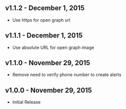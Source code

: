 ## v1.1.2 - December 1, 2015

* Use https for open graph url

## v1.1.1 - December 1, 2015

* Use absolute URL for open graph image

## v1.1.0 - November 29, 2015

* Remove need to verify phone number to create alerts

## v1.0.0 - November 29, 2015

* Initial Release
